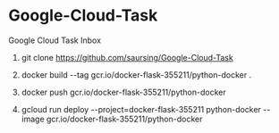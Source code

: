 # Google-Cloud-Task
Google Cloud Task Inbox

1) git clone https://github.com/saursing/Google-Cloud-Task

2) docker build --tag gcr.io/docker-flask-355211/python-docker .

3) docker push gcr.io/docker-flask-355211/python-docker

4) gcloud run deploy --project=docker-flask-355211 python-docker --image gcr.io/docker-flask-355211/python-docker
